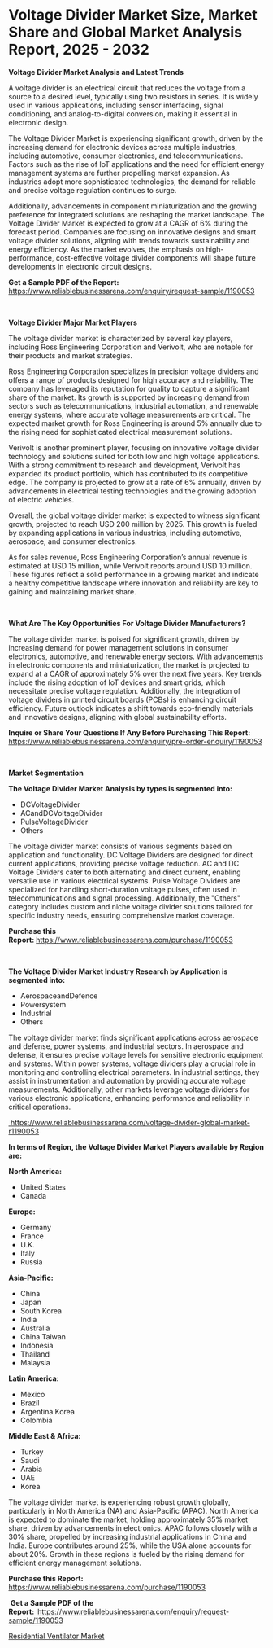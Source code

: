 <p><h1>Voltage Divider Market Size, Market Share and Global Market Analysis Report, 2025 - 2032</h1></p><p><strong>Voltage Divider Market Analysis and Latest Trends</strong></p>
<p><p>A voltage divider is an electrical circuit that reduces the voltage from a source to a desired level, typically using two resistors in series. It is widely used in various applications, including sensor interfacing, signal conditioning, and analog-to-digital conversion, making it essential in electronic design.</p><p>The Voltage Divider Market is experiencing significant growth, driven by the increasing demand for electronic devices across multiple industries, including automotive, consumer electronics, and telecommunications. Factors such as the rise of IoT applications and the need for efficient energy management systems are further propelling market expansion. As industries adopt more sophisticated technologies, the demand for reliable and precise voltage regulation continues to surge.</p><p>Additionally, advancements in component miniaturization and the growing preference for integrated solutions are reshaping the market landscape. The Voltage Divider Market is expected to grow at a CAGR of 6% during the forecast period. Companies are focusing on innovative designs and smart voltage divider solutions, aligning with trends towards sustainability and energy efficiency. As the market evolves, the emphasis on high-performance, cost-effective voltage divider components will shape future developments in electronic circuit designs.</p></p>
<p><strong>Get a Sample PDF of the Report:&nbsp;</strong> <a href="https://www.reliablebusinessarena.com/enquiry/request-sample/1190053?utm_campaign=3526&utm_medium=2&utm_source=Github&utm_content=ia&utm_term=10042025&utm_id=voltage-divider">https://www.reliablebusinessarena.com/enquiry/request-sample/1190053</a></p>
<p>&nbsp;</p>
<p><strong>Voltage Divider Major Market Players</strong></p>
<p><p>The voltage divider market is characterized by several key players, including Ross Engineering Corporation and Verivolt, who are notable for their products and market strategies.</p><p>Ross Engineering Corporation specializes in precision voltage dividers and offers a range of products designed for high accuracy and reliability. The company has leveraged its reputation for quality to capture a significant share of the market. Its growth is supported by increasing demand from sectors such as telecommunications, industrial automation, and renewable energy systems, where accurate voltage measurements are critical. The expected market growth for Ross Engineering is around 5% annually due to the rising need for sophisticated electrical measurement solutions.</p><p>Verivolt is another prominent player, focusing on innovative voltage divider technology and solutions suited for both low and high voltage applications. With a strong commitment to research and development, Verivolt has expanded its product portfolio, which has contributed to its competitive edge. The company is projected to grow at a rate of 6% annually, driven by advancements in electrical testing technologies and the growing adoption of electric vehicles.</p><p>Overall, the global voltage divider market is expected to witness significant growth, projected to reach USD 200 million by 2025. This growth is fueled by expanding applications in various industries, including automotive, aerospace, and consumer electronics.</p><p>As for sales revenue, Ross Engineering Corporation’s annual revenue is estimated at USD 15 million, while Verivolt reports around USD 10 million. These figures reflect a solid performance in a growing market and indicate a healthy competitive landscape where innovation and reliability are key to gaining and maintaining market share.</p></p>
<p>&nbsp;</p>
<p><strong>What Are The Key Opportunities For Voltage Divider Manufacturers?</strong></p>
<p><p>The voltage divider market is poised for significant growth, driven by increasing demand for power management solutions in consumer electronics, automotive, and renewable energy sectors. With advancements in electronic components and miniaturization, the market is projected to expand at a CAGR of approximately 5% over the next five years. Key trends include the rising adoption of IoT devices and smart grids, which necessitate precise voltage regulation. Additionally, the integration of voltage dividers in printed circuit boards (PCBs) is enhancing circuit efficiency. Future outlook indicates a shift towards eco-friendly materials and innovative designs, aligning with global sustainability efforts.</p></p>
<p><strong>Inquire or Share Your Questions If Any Before Purchasing This Report:</strong> <a href="https://www.reliablebusinessarena.com/enquiry/pre-order-enquiry/1190053?utm_campaign=3526&utm_medium=2&utm_source=Github&utm_content=ia&utm_term=10042025&utm_id=voltage-divider">https://www.reliablebusinessarena.com/enquiry/pre-order-enquiry/1190053</a></p>
<p>&nbsp;</p>
<p><strong>Market Segmentation</strong></p>
<p><strong>The Voltage Divider Market Analysis by types is segmented into:</strong></p>
<p><ul><li>DCVoltageDivider</li><li>ACandDCVoltageDivider</li><li>PulseVoltageDivider</li><li>Others</li></ul></p>
<p><p>The voltage divider market consists of various segments based on application and functionality. DC Voltage Dividers are designed for direct current applications, providing precise voltage reduction. AC and DC Voltage Dividers cater to both alternating and direct current, enabling versatile use in various electrical systems. Pulse Voltage Dividers are specialized for handling short-duration voltage pulses, often used in telecommunications and signal processing. Additionally, the "Others" category includes custom and niche voltage divider solutions tailored for specific industry needs, ensuring comprehensive market coverage.</p></p>
<p><strong>Purchase this Report:&nbsp;</strong><a href="https://www.reliablebusinessarena.com/purchase/1190053?utm_campaign=3526&utm_medium=2&utm_source=Github&utm_content=ia&utm_term=10042025&utm_id=voltage-divider">https://www.reliablebusinessarena.com/purchase/1190053</a></p>
<p>&nbsp;</p>
<p><strong>The Voltage Divider Market Industry Research by Application is segmented into:</strong></p>
<p><ul><li>AerospaceandDefence</li><li>Powersystem</li><li>Industrial</li><li>Others</li></ul></p>
<p><p>The voltage divider market finds significant applications across aerospace and defense, power systems, and industrial sectors. In aerospace and defense, it ensures precise voltage levels for sensitive electronic equipment and systems. Within power systems, voltage dividers play a crucial role in monitoring and controlling electrical parameters. In industrial settings, they assist in instrumentation and automation by providing accurate voltage measurements. Additionally, other markets leverage voltage dividers for various electronic applications, enhancing performance and reliability in critical operations.</p></p>
<p><a href="https://www.reliablebusinessarena.com/voltage-divider-global-market-r1190053?utm_campaign=3526&utm_medium=2&utm_source=Github&utm_content=ia&utm_term=10042025&utm_id=voltage-divider">&nbsp;https://www.reliablebusinessarena.com/voltage-divider-global-market-r1190053</a></p>
<p><strong>In terms of Region, the Voltage Divider Market Players available by Region are:</strong></p>
<p>
    <p> <strong> North America: </strong>
        <ul>
            <li>United States</li>
            <li>Canada</li>
        </ul>
        </p> 
    <p> <strong> Europe: </strong>
        <ul>
            <li>Germany</li>
            <li>France</li>
            <li>U.K.</li>
            <li>Italy</li>
            <li>Russia</li>
        </ul>
        </p> 
    <p> <strong> Asia-Pacific: </strong>
        <ul>
            <li>China</li>
            <li>Japan</li>
            <li>South Korea</li>
            <li>India</li>
            <li>Australia</li>
            <li>China Taiwan</li>
            <li>Indonesia</li>
            <li>Thailand</li>
            <li>Malaysia</li>
        </ul>
        </p> 
    <p> <strong> Latin America: </strong>
        <ul>
            <li>Mexico</li>
            <li>Brazil</li>
            <li>Argentina Korea</li>
            <li>Colombia</li>
        </ul>
        </p> 
    <p> <strong> Middle East & Africa: </strong>
        <ul>
            <li>Turkey</li>
            <li>Saudi</li>
            <li>Arabia</li>
            <li>UAE</li>
            <li>Korea</li>
        </ul>
    </p>
    </p>
<p><p>The voltage divider market is experiencing robust growth globally, particularly in North America (NA) and Asia-Pacific (APAC). North America is expected to dominate the market, holding approximately 35% market share, driven by advancements in electronics. APAC follows closely with a 30% share, propelled by increasing industrial applications in China and India. Europe contributes around 25%, while the USA alone accounts for about 20%. Growth in these regions is fueled by the rising demand for efficient energy management solutions.</p></p>
<p><strong>Purchase this Report: </strong><a href="https://www.reliablebusinessarena.com/purchase/1190053?utm_campaign=3526&utm_medium=2&utm_source=Github&utm_content=ia&utm_term=10042025&utm_id=voltage-divider">https://www.reliablebusinessarena.com/purchase/1190053</a></p>
<p>&nbsp;<strong>Get a Sample PDF of the Report:&nbsp;&nbsp;</strong><a href="https://www.reliablebusinessarena.com/enquiry/request-sample/1190053?utm_campaign=3526&utm_medium=2&utm_source=Github&utm_content=ia&utm_term=10042025&utm_id=voltage-divider">https://www.reliablebusinessarena.com/enquiry/request-sample/1190053</a></p>
<p><strong></strong></p>
<p><p><a href="https://github.com/rempemelon5k/Market-Research-Report-List-1/blob/main/residential-ventilator-market.md?utm_campaign=3526&utm_medium=2&utm_source=Github&utm_content=ia&utm_term=10042025&utm_id=voltage-divider">Residential Ventilator Market</a></p></p>